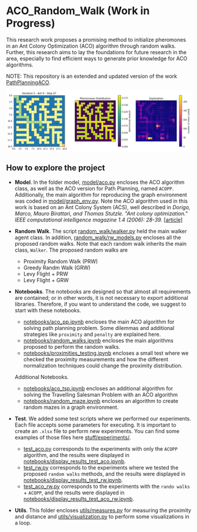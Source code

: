 # ACO_Random_Walk (Work in Progress)

This research work proposes a promising method to initialize pheromones in an Ant Colony Optimization (ACO) algorithm through random walks. Further, this research aims to lay the foundations for future research in the area, especially to find efficient ways to generate prior knowledge for ACO algorithms.

NOTE: This repository is an extended and updated version of the work [PathPlanningACO](https://github.com/ZosoV/PathPlanningACO).

![hypothesis](./stuff/aco_hypothesis.png)

## How to explore the project

* **Model**. In the folder model, [model/aco.py](./model/aco.py) encloses the ACO algorithm class, as well as the ACO version for Path Planning, named `ACOPP`. Additionally, the main algorithm for reproducing the graph environment was coded in [model/graph_env.py](./model/graph_env.py). Note the ACO algorithm used in this work is based on an Ant Colony System (ACS), well described in *Dorigo, Marco, Mauro Birattari, and Thomas Stutzle. "Ant colony optimization." IEEE computational intelligence magazine 1.4 (2006): 28-39.* [[article]](https://ieeexplore.ieee.org/abstract/document/4129846)

* **Random Walk**. The script [random_walk/walker.py](./random_walk/walker.py) held the main walker agent class. In addition, [random_walk/rw_models.py](./random_walk/rw_models.py) encloses all the proposed random walks. Note that each random walk inherits the main class, `Walker`. The proposed random walks are

    * Proximity Random Walk (PRW)
    * Greedy Randm Walk (GRW)
    * Levy Flight + PRW
    * Levy Flight + GRW

* **Notebooks**. The notebooks are designed so that almost all requirements are contained; or in other words, it is not necessary to export additional libraries. Therefore, if you want to understand the code, we suggest to start with these notebooks.
    * [notebooks/aco_pp.ipynb](./notebooks/aco_pp.ipynb) encloses the main ACO algorithm for solving path planning problem. Some dilemmas and additional strategies like `proximity` and `penalty` are explained here.
    * [notebooks/random_walks.ipynb](./notebooks/random_walks.ipynb) encloses the main algorithms proposed to perform the random walks.
    * [notebooks/proximities_testing.ipynb](notebooks/proximities_testing.ipynb) encloses a small test where we checked the proximity measurements and how the different normalization techniques could change the proximity distribution.

    Additional Notebooks.
    * [notebooks/aco_tsp.ipynb](./notebooks/aco_tsp.ipynb) encloses an additional algorithm for solving the Travelling Salesman Problem with an ACO algorithm
    * [notebooks/random_maze.ipynb](./notebooks/random_maze.ipynb) encloses an algorithm to create random mazes in a graph environment.


* **Test**. We added some test scripts where we performed our experiments. Each file accepts some parameters for executing. It is important to create an `.xlsx` file to perform new experiments. You can find some examples of those files here [stuff/experiments/](./stuff/experiments/).
    * [test_aco.py](./test_aco.py) corresponds to the experiments with only the `ACOPP` algorithm, and the results were displayed in [notebooks/display_results_test_aco.ipynb](notebooks/display_results_test_aco.ipynb).
    * [test_rw.py](./test_rw.py) corresponds to the experiments where we tested the proposed `random walks` methods, and the results were displayed in [notebooks/display_results_test_rw.ipynb](notebooks/display_results_test_rw.ipynb).
    * [test_aco_rw.py](./test_aco_rw.py) corresponds to the experiments with the `rando walks` + `ACOPP`, and the results were displayed in [notebooks/display_results_test_aco_rw.ipynb](notebooks/display_results_test_aco_rw.ipynb).

* **Utils**. This folder encloses [utils/measures.py](./utils/measures.py) for measuring the proximity and distance and [utils/visualization.py](./utils/visualization.py) to perform some visualizations in a loop.